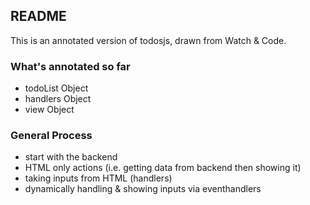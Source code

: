 ## README

This is an annotated version of todosjs, drawn from Watch & Code.

### What's annotated so far

* todoList Object
* handlers Object
* view Object


### General Process
* start with the backend
* HTML only actions (i.e. getting data from backend then showing it)
* taking inputs from HTML (handlers)
* dynamically handling & showing inputs via eventhandlers


